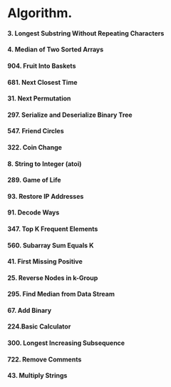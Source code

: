 # Algorithm.

#### 3. Longest Substring Without Repeating Characters 
#### 4. Median of Two Sorted Arrays
#### 904. Fruit Into Baskets 
#### 681. Next Closest Time
#### 31. Next Permutation
#### 297. Serialize and Deserialize Binary Tree
#### 547. Friend Circles 
#### 322. Coin Change
#### 8. String to Integer (atoi)
#### 289. Game of Life
#### 93. Restore IP Addresses
#### 91. Decode Ways
#### 347. Top K Frequent Elements
#### 560. Subarray Sum Equals K
#### 41. First Missing Positive
#### 25. Reverse Nodes in k-Group
#### 295. Find Median from Data Stream
#### 67. Add Binary
#### 224.Basic Calculator 
#### 300. Longest Increasing Subsequence
#### 722. Remove Comments
#### 43. Multiply Strings
